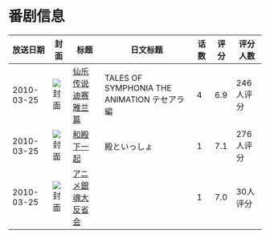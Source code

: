 # 番剧信息

|放送日期|封面|标题|日文标题|话数|评分|评分人数|
|---|---|---|---|---|---|---|
|2010-03-25|![封面](https://lain.bgm.tv/pic/cover/c/34/f9/4480_QJGhn.jpg)|[仙乐传说 迪赛雅兰篇](https://bangumi.tv/subject/4480)|TALES OF SYMPHONIA THE ANIMATION テセアラ編|4|6.9|246人评分|
|2010-03-25|![封面](https://lain.bgm.tv/pic/cover/c/a4/d3/4486_dQJV4.jpg)|[和殿下一起](https://bangumi.tv/subject/4486)|殿といっしょ|1|7.1|276人评分|
|2010-03-25|![封面](https://lain.bgm.tv/pic/cover/c/a6/ee/229512_IT3L8.jpg)|[アニメ銀魂大反省会](https://bangumi.tv/subject/229512)||1|7.0|30人评分|
